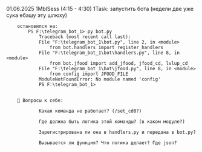 01.06.2025
    1MblSess (4:15 - 4:30)
        1Task: запустить бота (недели две уже сука ебашу эту шлюху)

        остановился на:
            PS F:\telegram_bot_1> py bot.py
                Traceback (most recent call last):
                File "F:\telegram_bot_1\bot.py", line 2, in <module>
                    from bot.handlers import register_handlers
                File "F:\telegram_bot_1\bot\handlers.py", line 8, in <module>
                    from bot.jfood import add_jfood, jfood_cd, lvlup_cd 
                File "F:\telegram_bot_1\bot\jfood.py", line 8, in <module>
                    from config import JFOOD_FILE
                ModuleNotFoundError: No module named 'config'
                PS F:\telegram_bot_1> 

        
        📌 Вопросы к себе:

                Какая команда не работает? (/set_cd0?)

                Где должна быть логика этой команды? (в каком модуле?)
        
                Зарегистрирована ли она в handlers.py и передана в bot.py?
        
                Вызывается ли функция? Что логика делает? Где json?

        